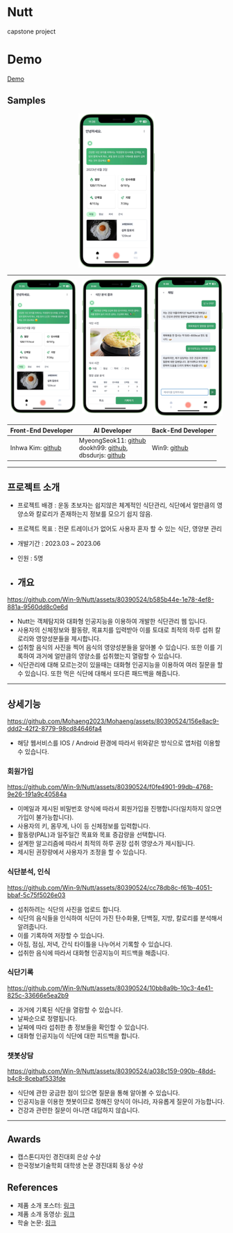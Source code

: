 # Nutt
capstone project

# Demo
[Demo](https://nutt.radiant.or.kr)

## Samples
<p align="center">
  <img src="./samples_img/home.png">
</p>


| ![Home](./samples_img/home.png) | ![Analysis](./samples_img/analysis.png) | ![Chat](./samples_img/chat.png) |
| ------------------------ | -------------------------------- | ------------------------ |

|Front-End Developer|AI Developer|Back-End Developer|
|-|-|-|
|Inhwa Kim: [github](https://github.com/radiantbeing)|MyeongSeok11: [github](https://github.com/MyeongSeok98)<br>dookh99: [github](https://github.com/dookh99),<br>dbsdurjs: [github](https://github.com/dbsdurjs)|Win9: [github](https://github.com/Win-9)|

---

## 프로젝트 소개
* 프로젝트 배경 : 운동 초보자는 쉽지않은 체계적인 식단관리, 식단에서 얼만큼의 영양소와 칼로리가 존재하는지 정보를 모으기 쉽지 않음.
* 프로젝트 목표 : 전문 트레이너가 없어도 사용자 혼자 할 수 있는 식단, 영양분 관리
* 개발기간 : 2023.03 ~ 2023.06
* 인원 : 5명

* ## 개요


https://github.com/Win-9/Nutt/assets/80390524/b585b44e-1e78-4ef8-881a-9560dd8c0e6d



* Nutt는 객체탐지와 대화형 인공지능을 이용하여 개발한 식단관리 웹 입니다.   
* 사용자의 신체정보와 활동량, 목표치를 입력받아 이를 토대로 최적의 하루 섭취 칼로리와 영양성분들을 제시합니다.    
* 섭취할 음식의 사진을 찍어 음식의 영양성분들을 알아볼 수 있습니다. 또한 이를 기록하여 과거에 얼만큼의 영양소를 섭취했는지 열람할 수 있습니다.   
* 식단관리에 대해 모르는것이 있을때는 대화형 인공지능을 이용하여 여러 질문을 할 수 있습니다. 또한 먹은 식단에 대해서 또다른 패드백을 해줍니다.   

---

## 상세기능


https://github.com/Mohaeng2023/Mohaeng/assets/80390524/156e8ac9-ddd2-42f2-8779-98cd84646fa4


* 해당 웹서비스를 IOS / Android 환경에 따라서 위와같은 방식으로 앱처럼 이용할 수 있습니다.   


### 회원가입




https://github.com/Win-9/Nutt/assets/80390524/f0fe4901-99db-4768-9e26-191a9c40584a




* 이메일과 제시된 비밀번호 양식에 따라서 회원가입을 진행합니다(일치하지 않으면 가입이 불가능합니다).
* 사용자의 키, 몸무게, 나이 등 신체정보를 입력합니다.
* 활동량(PAL)과 일주일간 목표와 목표 증감량을 선택합니다.
* 설계한 알고리즘에 따라서 최적의 하루 권장 섭취 영양소가 제시됩니다.
* 제시된 권장량에서 사용자가 조정을 할 수 있습니다.

### 식단분석, 인식



https://github.com/Win-9/Nutt/assets/80390524/cc78db8c-f61b-4051-bbaf-5c75f5026e03



* 섭취하려는 식단의 사진을 업로드 합니다.
* 식단의 음식들을 인식하여 식단이 가진 탄수화물, 단백질, 지방, 칼로리를 분석해서 알려줍니다.
* 이를 기록하여 저장할 수 있습니다.
* 아침, 점심, 저녁, 간식 타이틀을 나누어서 기록할 수 있습니다.
* 섭취한 음식에 따라서 대화형 인공지능이 피드백을 해줍니다.

### 식단기록




https://github.com/Win-9/Nutt/assets/80390524/10bb8a9b-10c3-4e41-825c-33666e5ea2b9




* 과거에 기록된 식단을 열람할 수 있습니다.
* 날짜순으로 정렬됩니다.
* 날짜에 따라 섭취한 총 정보들을 확인할 수 있습니다.
* 대화형 인공지능이 식단에 대한 피드백을 합니다.


### 챗봇상담




https://github.com/Win-9/Nutt/assets/80390524/a038c159-090b-48dd-b4c8-8cebaf533fde




* 식단에 관한 궁금한 점이 있으면 질문을 통해 알아볼 수 있습니다.
* 인공지능을 이용한 챗봇이므로 정해진 양식이 아니라, 자유롭게 질문이 가능합니다.
* 건강과 관련한 질문이 아니면 대답하지 않습니다.

---

## Awards
* 캡스톤디자인 경진대회 은상 수상
* 한국정보기술학회 대학생 논문 경진대회 동상 수상


## References

- 제품 소개 포스터: [링크](https://drive.google.com/file/d/1yM4gMDx4Nr9fm3pa4Alu_-HXcN9Tsd10/view?usp=sharing)
- 제품 소개 동영상: [링크](https://drive.google.com/file/d/1QMuXN09Z8kfOTx42dXqzh5u3LnFPmauQ/view?usp=sharing)
- 학술 논문: [링크](http://www.riss.kr/link?id=A108701259)
